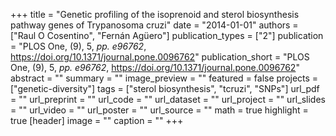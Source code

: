 +++
title = "Genetic profiling of the isoprenoid and sterol biosynthesis pathway genes of Trypanosoma cruzi"
date = "2014-01-01"
authors = ["Raul O Cosentino", "Fernán Agüero"]
publication_types = ["2"]
publication = "PLOS One, (9), 5, _pp. e96762_, https://doi.org/10.1371/journal.pone.0096762"
publication_short = "PLOS One, (9), 5, _pp. e96762_, https://doi.org/10.1371/journal.pone.0096762"
abstract = ""
summary = ""
image_preview = ""
featured = false
projects = ["genetic-diversity"]
tags = ["sterol biosynthesis", "tcruzi", "SNPs"]
url_pdf = ""
url_preprint = ""
url_code = ""
url_dataset = ""
url_project = ""
url_slides = ""
url_video = ""
url_poster = ""
url_source = ""
math = true
highlight = true
[header]
image = ""
caption = ""
+++
